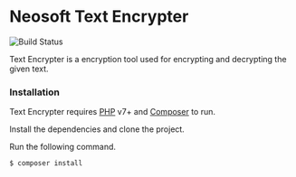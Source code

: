 # Neosoft Text Encrypter
![Build Status](https://travis-ci.org/joemccann/dillinger.svg?branch=master)

Text Encrypter is a encryption tool used for encrypting and decrypting the given text.

### Installation

Text Encrypter requires [PHP](https://www.php.net/) v7+ and [Composer](https://getcomposer.org/) to run.

Install the dependencies and clone the project.

Run the following command.

```sh
$ composer install
```